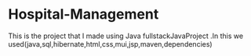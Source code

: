 # Hospital-Management
This is the project that I made using Java fullstackJavaProject .In this we used(java,sql,hibernate,html,css,mui,jsp,maven,dependencies)

